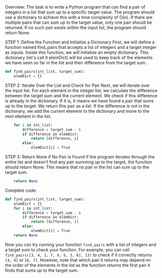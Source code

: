 Overview:
The task is to write a Python program that can find a pair of integers in a list that sum up to a specific target value. The program should use a dictionary to achieve this with a time complexity of O(n). If there are multiple pairs that can sum up to the target value, only one pair should be returned. If no such pair exists within the input list, the program should return None.

STEP 1: Define the Function and Initialize a Dictionary
First, we will define a function named find_pairs that accepts a list of integers and a target integer as inputs. Inside this function, we will initialize an empty dictionary. This dictionary (let's call it elemDict) will be used to keep track of the elements we have seen so far in the list and their difference from the target sum.

```python
def find_pairs(int_list, target_sum):
    elemDict = {}
```

STEP 2: Iterate Over the List and Check for Pair
Next, we will iterate over the input list. For each element in the integer list, we calculate the difference between the target sum and the current element. We check if this difference is already in the dictionary. If it is, it means we have found a pair that sums up to the target. We return this pair as a list. If the difference is not in the dictionary, we add the current element to the dictionary and move to the next element in the list.

```python
    for i in int_list:
        difference = target_sum - i
        if difference in elemDict:
            return [difference, i]
        else:
            elemDict[i] = True
```

STEP 3: Return None if No Pair is Found
If the program iterates through the entire list and doesn't find any pair summing up to the target, the function should return None. This means that no pair in the list can sum up to the target sum.

```python
    return None
```

Complete code:

```python
def find_pairs(int_list, target_sum):
    elemDict = {}
    for i in int_list:
        difference = target_sum - i
        if difference in elemDict:
            return [difference, i]
        else:
            elemDict[i] = True
    return None
```

Now you can try running your function `find_pairs` with a list of integers and a target sum to check your function. For example, you can call `find_pairs([3, 4, 1, 7, 9, 5, 3, 6], 13)` to check if it correctly returns `[4, 9]` or `[6, 7]`. However, note that which pair it returns may depend on the order of the elements in the list as the function returns the first pair it finds that sums up to the target sum.